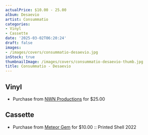 ```yaml
---
actualPrice: $10.00 - 25.00
album: Desaevio
artist: Consummatio
categories:
- Vinyl
- Cassette
date: '2025-03-02T06:20:24'
draft: false
images:
- /images/covers/consummatio-desaevio.jpg
inStock: true
thumbnailImage: /images/covers/consummatio-desaevio-thumb.jpg
title: Consummatio - Desaevio
---
```


## Vinyl
* Purchase from [NWN Productions](http://shop.nwnprod.com/index.php?route=product/product&path=75&product_id=59175&sort=pd.name&order=ASC) for $25.00
## Cassette
* Purchase from [Meteor Gem](https://meteor-gem.com/products/used-consummatio-desaevio-cassette) for $10.00 :: Printed Shell 2022

